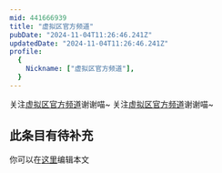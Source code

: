 ```yaml
---
mid: 441666939
title: "虚拟区官方频道"
pubDate: "2024-11-04T11:26:46.241Z"
updatedDate: "2024-11-04T11:26:46.241Z"
profile:
  {
    Nickname: ["虚拟区官方频道"],
  }
---
```


关注[虚拟区官方频道](https://space.bilibili.com/441666939)谢谢喵~ 关注[虚拟区官方频道](https://space.bilibili.com/441666939)谢谢喵~

## 此条目有待补充
你可以在[这里](https://github.com/Yuhanawa/VTuber.ICU-Content/edit/master/v/虚拟区官方频道/index.md)编辑本文
